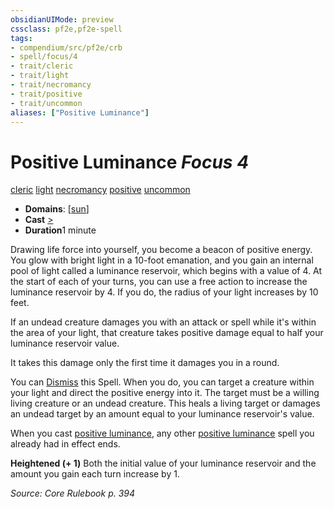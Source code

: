 ```yaml
---
obsidianUIMode: preview
cssclass: pf2e,pf2e-spell
tags:
- compendium/src/pf2e/crb
- spell/focus/4
- trait/cleric
- trait/light
- trait/necromancy
- trait/positive
- trait/uncommon
aliases: ["Positive Luminance"]
---
```

# Positive Luminance *Focus 4*   
[cleric](../../rules/traits/cleric.md)  [light](../../rules/traits/light.md)  [necromancy](../../rules/traits/necromancy.md)  [positive](../../rules/traits/positive.md)  [uncommon](../../rules/traits/uncommon.md)  

- **Domains**: [[sun](../setting/domains.md#Sun)]
- **Cast** [>](../../rules/core-rulebook/chapter-9-playing-the-game.md#Actions "Single Action") 
- **Duration**1 minute

Drawing life force into yourself, you become a beacon of positive energy. You glow with bright light in a 10-foot emanation, and you gain an internal pool of light called a luminance reservoir, which begins with a value of 4. At the start of each of your turns, you can use a free action to increase the luminance reservoir by 4. If you do, the radius of your light increases by 10 feet.

If an undead creature damages you with an attack or spell while it's within the area of your light, that creature takes positive damage equal to half your luminance reservoir value.

It takes this damage only the first time it damages you in a round.

You can [Dismiss](../../rules/actions/dismiss.md) this Spell. When you do, you can target a creature within your light and direct the positive energy into it. The target must be a willing living creature or an undead creature. This heals a living target or damages an undead target by an amount equal to your luminance reservoir's value.

When you cast [positive luminance](../../../..//TTRPGShare-Pathfinder-2E-Vault/compendium/spells/positive-luminance.md), any other [positive luminance](../../../..//TTRPGShare-Pathfinder-2E-Vault/compendium/spells/positive-luminance.md) spell you already had in effect ends.

**Heightened (+ 1)** Both the initial value of your luminance reservoir and the amount you gain each turn increase by 1.

*Source: Core Rulebook p. 394*
